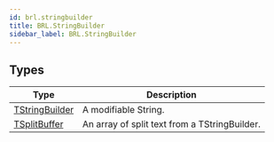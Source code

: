 ```yaml
---
id: brl.stringbuilder
title: BRL.StringBuilder
sidebar_label: BRL.StringBuilder
---
```



## Types
| Type | Description |
|---|---|
| [TStringBuilder](../../brl/brl.stringbuilder/tstringbuilder) | A modifiable String. |
| [TSplitBuffer](../../brl/brl.stringbuilder/tsplitbuffer) | An array of split text from a TStringBuilder. |

